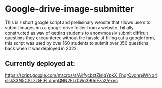 # Google-drive-image-submitter

This is a short google script and preliminary website that allows users to submit images into a google drive folder from a website. Initially constructed as way of getting students to anonymously submit difficult questions they encountered without the hassle of filling out a google form, this script was used by over 160 students to submit over 350 questions back when it was deployed in 2022.



## Currently deployed at:
https://script.google.com/macros/s/AKfycbztZlnIqYpkX_FhqrQyonrpjWNo4slsk33M5CSLzz5FIFLdmpQNN2FLr0Wo390nFZa2/exec